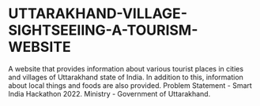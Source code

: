 # UTTARAKHAND-VILLAGE-SIGHTSEEIING-A-TOURISM-WEBSITE
A website that provides information about various tourist places  in cities  and  villages  of  Uttarakhand state of  India. In addition to this, information about local things and foods are also provided. 
Problem Statement - Smart India Hackathon 2022.
Ministry - Government of Uttarakhand.
